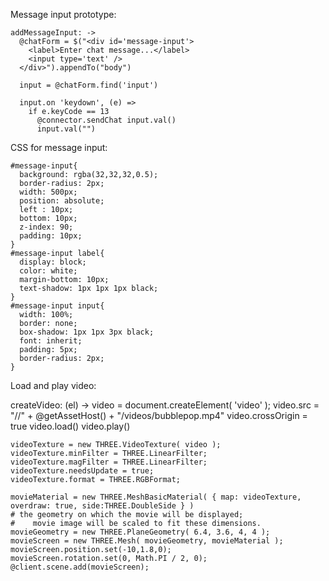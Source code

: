 Message input prototype:

    addMessageInput: ->
      @chatForm = $("<div id='message-input'>
        <label>Enter chat message...</label>
        <input type='text' />
      </div>").appendTo("body")

      input = @chatForm.find('input')

      input.on 'keydown', (e) =>
        if e.keyCode == 13
          @connector.sendChat input.val()
          input.val("")

CSS for message input:

    #message-input{
      background: rgba(32,32,32,0.5);
      border-radius: 2px;
      width: 500px;
      position: absolute;
      left : 10px;
      bottom: 10px;
      z-index: 90;
      padding: 10px;
    }
    #message-input label{
      display: block;
      color: white;
      margin-bottom: 10px;
      text-shadow: 1px 1px 1px black;
    }
    #message-input input{
      width: 100%;
      border: none;
      box-shadow: 1px 1px 3px black;
      font: inherit;
      padding: 5px;
      border-radius: 2px;
    }

Load and play video:

  createVideo: (el) ->
    video = document.createElement( 'video' );
    video.src = "//" + @getAssetHost() + "/videos/bubblepop.mp4"
    video.crossOrigin = true
    video.load()
    video.play()

    videoTexture = new THREE.VideoTexture( video );
    videoTexture.minFilter = THREE.LinearFilter;
    videoTexture.magFilter = THREE.LinearFilter;
    videoTexture.needsUpdate = true;
    videoTexture.format = THREE.RGBFormat;

    movieMaterial = new THREE.MeshBasicMaterial( { map: videoTexture, overdraw: true, side:THREE.DoubleSide } )
    # the geometry on which the movie will be displayed;
    #    movie image will be scaled to fit these dimensions.
    movieGeometry = new THREE.PlaneGeometry( 6.4, 3.6, 4, 4 );
    movieScreen = new THREE.Mesh( movieGeometry, movieMaterial );
    movieScreen.position.set(-10,1.8,0);
    movieScreen.rotation.set(0, Math.PI / 2, 0);
    @client.scene.add(movieScreen);
